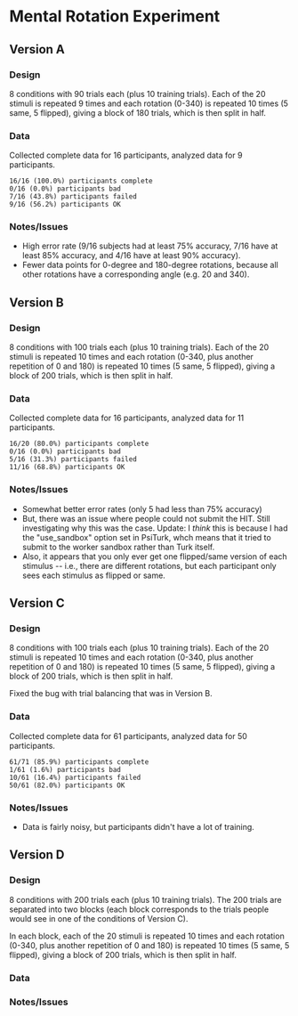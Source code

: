 # Mental Rotation Experiment

## Version A

### Design

8 conditions with 90 trials each (plus 10 training trials). Each of
the 20 stimuli is repeated 9 times and each rotation (0-340) is
repeated 10 times (5 same, 5 flipped), giving a block of 180 trials,
which is then split in half.

### Data

Collected complete data for 16 participants, analyzed data for 9
participants.

```
16/16 (100.0%) participants complete
0/16 (0.0%) participants bad
7/16 (43.8%) participants failed
9/16 (56.2%) participants OK
```

### Notes/Issues

* High error rate (9/16 subjects had at least 75% accuracy, 7/16 have
  at least 85% accuracy, and 4/16 have at least 90% accuracy).
* Fewer data points for 0-degree and 180-degree rotations, because all
  other rotations have a corresponding angle (e.g. 20 and 340).


## Version B

### Design

8 conditions with 100 trials each (plus 10 training trials). Each of
the 20 stimuli is repeated 10 times and each rotation (0-340, plus
another repetition of 0 and 180) is repeated 10 times (5 same, 5
flipped), giving a block of 200 trials, which is then split in half.

### Data

Collected complete data for 16 participants, analyzed data for 11
participants.

```
16/20 (80.0%) participants complete
0/16 (0.0%) participants bad
5/16 (31.3%) participants failed
11/16 (68.8%) participants OK
```

### Notes/Issues

* Somewhat better error rates (only 5 had less than 75% accuracy)
* But, there was an issue where people could not submit the HIT. Still
  investigating why this was the case. Update: I *think* this is
  because I had the "use_sandbox" option set in PsiTurk, whch means
  that it tried to submit to the worker sandbox rather than Turk
  itself.
* Also, it appears that you only ever get one flipped/same version of
  each stimulus -- i.e., there are different rotations, but each
  participant only sees each stimulus as flipped or same.


## Version C

### Design

8 conditions with 100 trials each (plus 10 training trials). Each of
the 20 stimuli is repeated 10 times and each rotation (0-340, plus
another repetition of 0 and 180) is repeated 10 times (5 same, 5
flipped), giving a block of 200 trials, which is then split in half.

Fixed the bug with trial balancing that was in Version B.

### Data

Collected complete data for 61 participants, analyzed data for 50
participants.

```
61/71 (85.9%) participants complete
1/61 (1.6%) participants bad
10/61 (16.4%) participants failed
50/61 (82.0%) participants OK
```

### Notes/Issues

* Data is fairly noisy, but participants didn't have a lot of
  training.


## Version D

### Design

8 conditions with 200 trials each (plus 10 training trials). The 200
trials are separated into two blocks (each block corresponds to the
trials people would see in one of the conditions of Version C).

In each block, each of the 20 stimuli is repeated 10 times and each
rotation (0-340, plus another repetition of 0 and 180) is repeated 10
times (5 same, 5 flipped), giving a block of 200 trials, which is then
split in half.

### Data



### Notes/Issues

